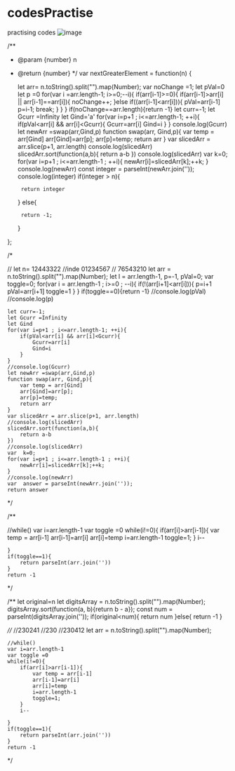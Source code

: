 # codesPractise
practising codes
![image](https://user-images.githubusercontent.com/106096161/216633923-f0e01ea9-6678-4d24-aa88-2ea498ac3ed2.png)


/**
 * @param {number} n
 * @return {number}
 */
var nextGreaterElement =  function(n) {
    
    let arr= n.toString().split("").map(Number);
    var noChange =1;
    let pVal=0
    let p =0
    for(var i =arr.length-1; i>=0;--i){
        if(arr[i-1]>=0){
            if(arr[i-1]>arr[i] || arr[i-1]==arr[i]){
                noChange++;
            }else if((arr[i-1]<arr[i])){
                pVal=arr[i-1]
                p=i-1;
                break;
            }
        }
    }
    if(noChange==arr.length){return -1}
    let curr=-1;
    let Gcurr =Infinity
    let Gind='a'
    for(var i=p+1 ; i<=arr.length-1; ++i){
        if(pVal<arr[i] && arr[i]<Gcurr){
            Gcurr=arr[i]
            Gind=i
        }
    }
    console.log(Gcurr)
    let newArr =swap(arr,Gind,p)
    function swap(arr, Gind,p){
        var temp = arr[Gind]
        arr[Gind]=arr[p];
        arr[p]=temp;
        return arr
    }
    var slicedArr = arr.slice(p+1, arr.length)
    console.log(slicedArr)
    slicedArr.sort(function(a,b){
        return a-b
    })
    console.log(slicedArr)
    var  k=0;
    for(var i=p+1 ; i<=arr.length-1 ; ++i){
        newArr[i]=slicedArr[k];++k;
    }
    console.log(newArr)
    const integer = parseInt(newArr.join(''));
    console.log(integer)
    if(integer > n){

        return integer
    }
    else{

        return -1;
    }


    
};



/*

//  let n= 12443322
    //inde 01234567
    //     76543210
    let arr = n.toString().split("").map(Number);
    let l = arr.length-1, p=-1, pVal=0;
    var toggle=0;
    for(var  i = arr.length-1 ; i>=0 ; --i){
        if(!(arr[i+1]<arr[i])){
            p=i+1
            pVal=arr[i+1]
            toggle=1
        }
    }
    if(toggle==0){return -1}
    //console.log(pVal)
    //console.log(p)
    
    let curr=-1;
    let Gcurr =Infinity
    let Gind
    for(var i=p+1 ; i<=arr.length-1; ++i){
        if(pVal<arr[i] && arr[i]<Gcurr){
            Gcurr=arr[i]
            Gind=i
        }
    }
    //console.log(Gcurr)
    let newArr =swap(arr,Gind,p)
    function swap(arr, Gind,p){
        var temp = arr[Gind]
        arr[Gind]=arr[p];
        arr[p]=temp;
        return arr
    }
    var slicedArr = arr.slice(p+1, arr.length)
    //console.log(slicedArr)
    slicedArr.sort(function(a,b){
        return a-b
    })
    //console.log(slicedArr)
    var  k=0;
    for(var i=p+1 ; i<=arr.length-1 ; ++i){
        newArr[i]=slicedArr[k];++k;
    }
    //console.log(newArr)
    var  answer = parseInt(newArr.join(''));
    return answer

*/






/**

//while()
    var i=arr.length-1
    var toggle =0
    while(i!=0){
        if(arr[i]>arr[i-1]){
            var temp = arr[i-1]
            arr[i-1]=arr[i]
            arr[i]=temp
            i=arr.length-1
            toggle=1;
        }
        i--

    }
    if(toggle==1){
        return parseInt(arr.join(''))
    }
    return -1
    

 */

/**
 let original=n
    let digitsArray = n.toString().split("").map(Number);
    digitsArray.sort(function(a, b){return b - a});
    const num = parseInt(digitsArray.join(''));
    if(original<num){
        return num
    }else{
        return -1
    }


 *//*
  //230241
    //230
    //230412
    let arr = n.toString().split("").map(Number);

    //while()
    var i=arr.length-1
    var toggle =0
    while(i!=0){
        if(arr[i]>arr[i-1]){
            var temp = arr[i-1]
            arr[i-1]=arr[i]
            arr[i]=temp
            i=arr.length-1
            toggle=1;
        }
        i--

    }
    if(toggle==1){
        return parseInt(arr.join(''))
    }
    return -1
 */ 
